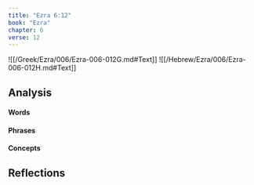 ```yaml
---
title: "Ezra 6:12"
book: "Ezra"
chapter: 6
verse: 12
---
```

![[/Greek/Ezra/006/Ezra-006-012G.md#Text]]
![[/Hebrew/Ezra/006/Ezra-006-012H.md#Text]]

## Analysis

#### Words

#### Phrases

#### Concepts

## Reflections
